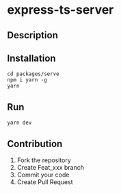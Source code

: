 # express-ts-server

## Description

## Installation

```shell
cd packages/serve
npm i yarn -g
yarn
```

## Run

```shell
yarn dev
```

## Contribution

1. Fork the repository
2. Create Feat_xxx branch
3. Commit your code
4. Create Pull Request
